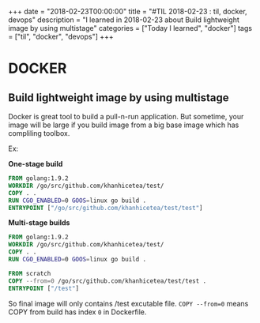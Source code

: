 +++
date = "2018-02-23T00:00:00"
title = "#TIL 2018-02-23 : til, docker, devops"
description = "I learned in 2018-02-23 about Build lightweight image by using multistage"
categories = ["Today I learned", "docker"]
tags = ["til", "docker", "devops"]
+++


# DOCKER

## Build lightweight image by using multistage

Docker is great tool to build a pull-n-run application. But sometime, your image will be large if you build image from a big base image which has compliling toolbox.

Ex:

**One-stage build**

```Dockerfile
FROM golang:1.9.2
WORKDIR /go/src/github.com/khanhicetea/test/
COPY . .
RUN CGO_ENABLED=0 GOOS=linux go build .
ENTRYPOINT ["/go/src/github.com/khanhicetea/test/test"]
```

**Multi-stage builds**

```Dockerfile
FROM golang:1.9.2
WORKDIR /go/src/github.com/khanhicetea/test/
COPY . .
RUN CGO_ENABLED=0 GOOS=linux go build .

FROM scratch
COPY --from=0 /go/src/github.com/khanhicetea/test/test .
ENTRYPOINT ["/test"]
```

So final image will only contains /test excutable file. `COPY --from=0` means COPY from build has index `0` in Dockerfile.
